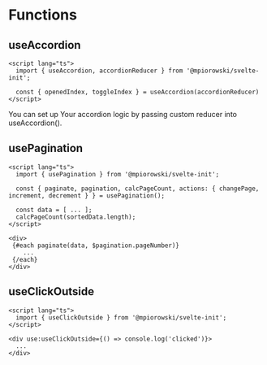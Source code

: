 # Functions

## useAccordion

```
<script lang="ts">
  import { useAccordion, accordionReducer } from '@mpiorowski/svelte-init';

  const { openedIndex, toggleIndex } = useAccordion(accordionReducer)
</script>
```

You can set up Your accordion logic by passing custom reducer into useAccordion().

## usePagination

```
<script lang="ts">
  import { usePagination } from '@mpiorowski/svelte-init';

  const { paginate, pagination, calcPageCount, actions: { changePage, increment, decrement } } = usePagination();

  const data = [ ... ];
  calcPageCount(sortedData.length);
</script>

<div>
 {#each paginate(data, $pagination.pageNumber)}
    ...
 {/each}
</div>
```

## useClickOutside

```
<script lang="ts">
  import { useClickOutside } from '@mpiorowski/svelte-init';
</script>

<div use:useClickOutside={() => console.log('clicked')}>
  ...
</div>
```
